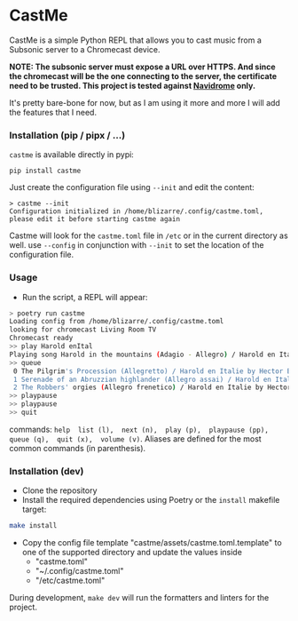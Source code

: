 # CastMe

CastMe is a simple Python REPL that allows you to cast music from a Subsonic server to a Chromecast device.

**NOTE: The subsonic server must expose a URL over HTTPS. And since the chromecast will be the one connecting to the server, the certificate need to be trusted. This project is tested against [Navidrome](https://www.navidrome.org/) only.**

It's pretty bare-bone for now, but as I am using it more and more I will add the features that I need.

### Installation (pip / pipx / ...)

`castme` is available directly in pypi:
```
pip install castme
```

Just create the configuration file using `--init` and edit the content:

```
> castme --init
Configuration initialized in /home/blizarre/.config/castme.toml, please edit it before starting castme again
```

Castme will look for the `castme.toml` file in `/etc` or in the current directory as well. use `--config` in conjunction with `--init` to set the location of the configuration file.

### Usage
- Run the script, a REPL will appear:

```bash
> poetry run castme
Loading config from /home/blizarre/.config/castme.toml
looking for chromecast Living Room TV
Chromecast ready
>> play Harold enItal
Playing song Harold in the mountains (Adagio - Allegro) / Harold en Italie by Hector Berlioz
>> queue
 0 The Pilgrim's Procession (Allegretto) / Harold en Italie by Hector Berlioz
 1 Serenade of an Abruzzian highlander (Allegro assai) / Harold en Italie by Hector Berlioz
 2 The Robbers' orgies (Allegro frenetico) / Harold en Italie by Hector Berlioz
>> playpause
>> playpause
>> quit
```

commands: `help  list (l),  next (n),  play (p),  playpause (pp),  queue (q),  quit (x),  volume (v)`.
Aliases are defined for the most common commands (in parenthesis).


### Installation (dev)
- Clone the repository
- Install the required dependencies using Poetry or the `install` makefile target:

```bash
make install
```
- Copy the config file template "castme/assets/castme.toml.template" to one of the supported directory and update the values inside
  - "castme.toml"
  - "~/.config/castme.toml"
  - "/etc/castme.toml"

During development, `make dev` will run the formatters and linters for the project.